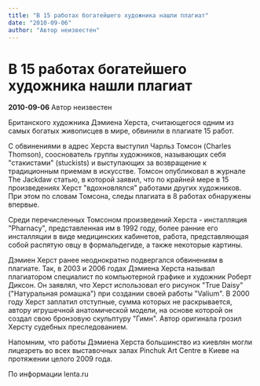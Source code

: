 ```yaml
---
title: "В 15 работах богатейшего художника нашли плагиат"
date: "2010-09-06"
author: "Автор неизвестен"
---
```


# В 15 работах богатейшего художника нашли плагиат

**2010-09-06** Автор неизвестен

Британского художника Дэмиена Херста, считающегося одним из самых богатых живописцев в мире, обвинили в плагиате 15 работ.

С обвинениями в адрес Херста выступил Чарльз Томсон (Charles Thomson), сооснователь группы художников, называющих себя "стакистами" (stuckists) и выступающих за возвращение к традиционным приемам в искусстве. Томсон опубликовал в журнале The Jackdaw статью, в которой заявил, что по крайней мере в 15 произведениях Херст "вдохновлялся" работами других художников. При этом по словам Томсона, следы плагиата в 8 работах обнаружены впервые.

Среди перечисленных Томсоном произведений Херста - инсталляция "Pharnacy", представленная им в 1992 году, более ранние его инсталляции в виде медицинских кабинетов, работа, представляющая собой распятую овцу в формальдегиде, а также некоторые картины.

Дэмиен Херст ранее неоднократно подвергался обвинениям в плагиате. Так, в 2003 и 2006 годах Дэмиена Херста называл плагиатором специалист по компьютерной графике и художник Роберт Диксон. Он заявлял, что Херст использовал его рисунок "True Daisy" ("Натуральная ромашка") при создании своей работы "Valium". В 2000 году Херст заплатил отступные, сумма которых не раскрывается, автору игрушечной анатомической модели, на основе которой он создал свою бронзовую скульптуру "Гимн". Автор оригинала грозил Херсту судебных преследованием.

Напомним, что работы Дэмиена Херста большинство из киевлян могли лицезреть во всех выставочных залах Pinchuk Art Centre в Киеве на протяжении целого 2009 года.

По информации lenta.ru